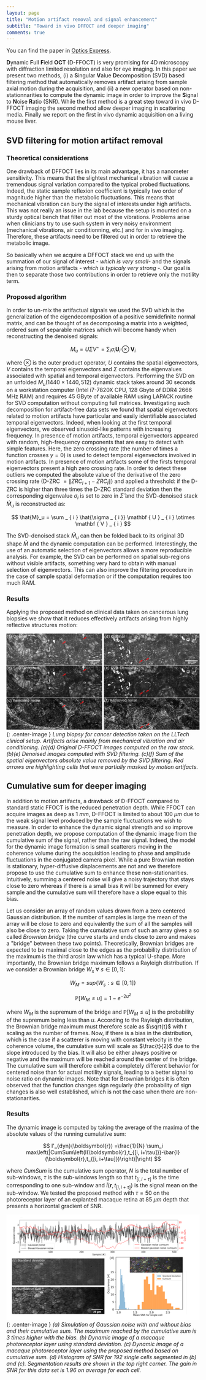 ```yaml
---
layout: page
title: "Motion artifact removal and signal enhancement"
subtitle: "Toward in vivo DFFOCT and deeper imaging"
comments: true
---
```


You can find the paper in [Optics Express](https://www.osapublishing.org/oe/abstract.cfm?uri=oe-27-14-19562).

**D**ynamic **F**ull **F**ield **OCT** (D-FFOCT) is very promising for 4D microscopy with diffraction limited resolution and also for eye imaging. In this paper we present two methods, (i) a **S**ingular **V**alue **D**ecomposition (SVD) based filtering method that automatically removes artifact arising from sample axial motion during the acquisition, and (ii) a new operator based on non-stationnarities to compute the dynamic image in order to improve the **S**ignal to **N**oise **R**atio (SNR). While the first method is a great step toward in vivo D-FFOCT imaging the second method allow deeper imaging in scattering media. Finally we report on the first in vivo dynamic acquisition on a living mouse liver.

## SVD filtering for motion artifact removal

### Theoretical considerations

One drawback of DFFOCT lies in its main advantage, it has a nanometer sensitivity. This means that the slightest mechanical vibration will cause a tremendous signal variation compared to the typical probed fluctuations. Indeed, the static sample reflexion coefficient is typically two order of magnitude higher than the metabolic fluctuations. This means that mechanical vibration can bury the signal of interests under high artifacts. This was not really an issue in the lab because the setup is mounted on a sturdy optical bench that filter out most of the vibrations. Problems arise when clinicians try to use such system in very noisy environment (mechanical vibrations, air conditionning, etc.) and for in vivo imaging. Therefore, these artifacts need to be filtered out in order to retrieve the metabolic image. 

So basically when we acquire a DFFOCT stack we end up with the summation of our signal of interest *- which is very small-* and the signals arising from motion artifacts *- which is typicaly very strong -*. Our goal is then to separate those two contributions in order to retrieve only the motility term.

### Proposed algorithm

In order to un-mix the artifactual signals we used the SVD which is the generalization of the eigendecomposition of a positive semidefinite normal matrix, and can be thought of as decomposing a matrix into a weighted, ordered sum of separable matrices which will become handy when reconstructing the denoised signals:

$$ M_u = U\Sigma V^\star = \sum _ { i } \sigma _ { i } \mathbf { U } _ { i } \otimes \mathbf { V } _ { i } $$

where $\otimes$ is the outer product operator, $U$ contains the spatial eigenvectors, $V$ contains the temporal eigenvectors and $\Sigma$ contains the eigenvalues associated with spatial and temporal eigenvectors. Performing the SVD on an unfolded $M_u(1440\times 1440,512)$ dynamic stack takes around 30 seconds on a workstation computer (Intel i7-7820X CPU, 128 Gbyte of DDR4 2666 MHz RAM) and requires 45 GByte of available RAM using LAPACK routine for SVD computation without computing full matrices. Investigating such decomposition for artifact-free data sets we found that spatial eigenvectors related to motion artifacts have particular and easily identifiable associated temporal eigenvectors. Indeed, when looking at the first temporal eigenvectors, we observed sinusoid-like patterns with increasing frequency. In presence of motion artifacts, temporal eigenvectors appeared with random, high-frequency components that are easy to detect with simple features. Here, the zero crossing rate (the number of times a function crosses $y=0$) is used to detect temporal eigenvectors involved in motion artifacts. In presence of motion artifacts some of the firsts temporal eigenvectors present a high zero crossing rate. In order to detect these outliers we computed the absolute value of the derivative of the zero crossing rate (D-ZRC $= \|ZRC_{i+1}-ZRC_{i}\|$) and applied a threshold: if the D-ZRC is higher than three times the D-ZRC standard deviation then the corresponding eigenvalue $\sigma_i$ is set to zero in $\hat{\Sigma}$ and the SVD-denoised stack $\hat{M}_u$ is reconstructed as:

$$ \hat{M}_u = \sum _ { i } \hat{\sigma _ { i }} \mathbf { U } _ { i } \otimes \mathbf { V } _ { i }  $$

The SVD-denoised stack $\hat{M}_u$ can then be folded back to its original 3D shape $\hat{M}$ and the dynamic computation can be performed. Interestingly, the use of an automatic selection of eigenvectors allows a more reproducible analysis. For example, the SVD can be performed on spatial sub-regions without visible artifacts, something very hard to obtain with manual selection of eigenvectors. This can also improve the filtering procedure in the case of sample spatial deformation or if the computation requires too much RAM. 

### Results

Applying the proposed method on clinical data taken on cancerous lung biopsies we show that it reduces effectively artifacts arising from highly reflective structures motion:

![SVD results 1](../img/svd_results.png){: .center-image }
*Lung biopsy for cancer detection taken on the LLTech clinical setup. Artifacts arise mainly from mechanical vibration and air conditioning. (a)(d) Original D-FFOCT images computed on the raw stack. (b)(e) Denoised images computed with SVD filtering. (c)(f) Sum of the spatial eigenvectors absolute value removed by the SVD filtering. Red arrows are highlighting cells that were partially masked by motion artifacts.*

## Cumulative sum for deeper imaging

In addition to motion artifacts, a drawback of D-FFOCT compared to standard static FFOCT is the reduced penetration depth. While FFOCT can acquire images as deep as $1~mm$, D-FFOCT is limited to about $100~\mu m$ due to the weak signal level produced by the sample fluctuations we wish to measure. In order to enhance the dynamic signal strength and so improve penetration depth, we propose computation of the dynamic image from the cumulative sum of the signal, rather than the raw signal. Indeed, the model for the dynamic image formation is small scatterers moving in the coherence volume during the acquisition leading to phase and amplitude fluctuations in the conjugated camera pixel. While a pure Brownian motion is stationary, hyper-diffusive displacements are not and we therefore propose to use the cumulative sum to enhance these non-stationarities. Intuitively, summing a centered noise will give a noisy trajectory that stays close to zero whereas if there is a small bias it will be summed for every sample and the cumulative sum will therefore have a slope equal to this bias.

Let us consider an array of random values drawn from a zero centered Gaussian distribution. If the number of samples is large the mean of the array will be close to zero and equivalently the sum of all the samples will also be close to zero. Taking the cumulative sum of such an array gives a so called *Brownian bridge* (the curve starts and ends close to zero and makes a "bridge" between these two points). Theoretically, Brownian bridges are expected to be maximal close to the edges as the probability distribution of the maximum is the third arcsin law which has a typical U-shape. More importantly, the Brownian bridge maximum follows a Rayleigh distribution. If we consider a Brownian bridge $W_s ~ \forall ~ s \in [0,1]$:

$$ W_M=sup\{W_s:s\in [0,1]\} $$

$$ \mathbb { P } [ W_M \leq u ] = 1 - e^{ - 2 u ^ { 2 }} $$

where $W_M$ is the supremum of the bridge and $\mathbb { P } [ W_M \leq u ]$ is the probability of the supremum being less than $u$. According to the Rayleigh distribution, the Brownian bridge maximum must therefore scale as $\sqrt{t}$ with $t$ scaling as the number of frames. Now, if there is a bias in the distribution, which is the case if a scatterer is moving with constant velocity in the coherence volume, the cumulative sum will scale as $\frac{t}{2}$ due to the slope introduced by the bias. It will also be either always positive or negative and the maximum will be reached around the center of the bridge. The cumulative sum will therefore exhibit a completely different behavior for centered noise than for actual motility signals, leading to a better signal to noise ratio on dynamic images. Note that for Brownian bridges it is often observed that the function changes sign regularly (the probability of sign changes is also well established, which is not the case when there are non-stationarities.

### Results

The dynamic image is computed by taking the average of the maxima of the absolute values of the running cumulative sum:

$$
    I'_{dyn}(\boldsymbol{r}) =\frac{1}{N} \sum_i max\left(|CumSum\left(I(\boldsymbol{r},t_{[i, i+\tau]})-\bar{I}(\boldsymbol{r},t_{[i, i+\tau]})\right)|\right)
$$

where $CumSum$ is the cumulative sum operator, $N$ is the total number of sub-windows, $\tau$ is the sub-windows length so that $t_{[i,i+\tau]}$ is the time corresponding to one sub-window and $\bar{I}(\boldsymbol{r},t_{[i, i+\tau]})$ is the signal mean on the sub-window. We tested the proposed method with $\tau=50$ on the photoreceptor layer of an explanted macaque retina at $85~\mu m$ depth that presents a horizontal gradient of SNR.

![CumSum results 1](../img/cumsum_results.png){: .center-image }
*(a) Simulation of Gaussian noise with and without bias and their cumulative sum. The maximum reached by the cumulative sum is 3 times higher with the bias. (b) Dynamic image of a macaque photoreceptor layer using standard deviation. (c) Dynamic image of a macaque photoreceptor layer using the proposed method based on cumulative sum. (d) Histogram of SNR for 192 single cells segmented in (b) and (c). Segmentation results are shown in the top right corner. The gain in SNR for this data set is 1.96 on average for each cell.*
